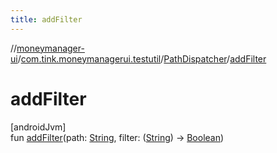```yaml
---
title: addFilter
---
```

//[moneymanager-ui](../../../index.html)/[com.tink.moneymanagerui.testutil](../index.html)/[PathDispatcher](index.html)/[addFilter](add-filter.html)



# addFilter



[androidJvm]\
fun [addFilter](add-filter.html)(path: [String](https://kotlinlang.org/api/latest/jvm/stdlib/kotlin/-string/index.html), filter: ([String](https://kotlinlang.org/api/latest/jvm/stdlib/kotlin/-string/index.html)) -&gt; [Boolean](https://kotlinlang.org/api/latest/jvm/stdlib/kotlin/-boolean/index.html))




